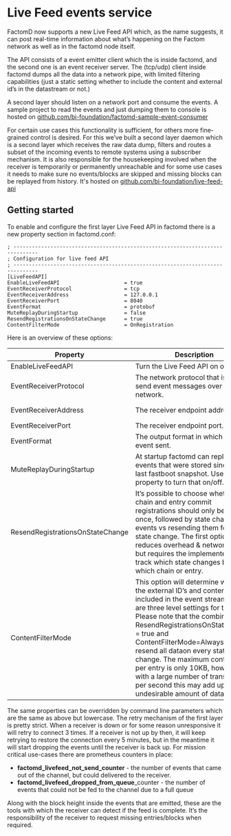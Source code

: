 # Live Feed events service

FactomD now supports a new Live Feed API which, as the name suggests, it can post real-time information 
about what’s happening on the Factom network as well as in the factomd node itself.

The API consists of a event emitter client which the is inside factomd, and the second one is 
an event receiver server. The (tcp/udp) client inside factomd dumps all the data into a network pipe, 
with limited filtering capabilities (just a static setting whether to include the content and external id’s in the datastream or not.)


A second layer should listen on a network port and consume the events.
A sample project to read the events and just dumping them to console is hosted on [github.com/bi-foundation/factomd-sample-event-consumer](https://github.com/bi-foundation/factomd-sample-event-consumer)

For certain use cases this functionality is sufficient, for others more fine-grained control is desired. 
For this we’ve built a second layer daemon which is a second layer which receives the raw data dump, filters and routes a subset of the incoming events to remote systems using a subscriber mechanism. It is also responsible for the housekeeping involved when the receiver is temporarily or permanently unreachable and for some use cases it needs to make sure no events/blocks are skipped and missing blocks can be replayed from history.
It's hosted on [github.com/bi-foundation/live-feed-api](https://github.com/bi-foundation/live-feed-api)


## Getting started
To enable and configure the first layer Live Feed API in factomd there is a new property section in factomd.conf:
```
; ------------------------------------------------------------------------------
; Configuration for live feed API
; ------------------------------------------------------------------------------
[LiveFeedAPI]
EnableLiveFeedAPI                     = true
EventReceiverProtocol                 = tcp
EventReceiverAddress                  = 127.0.0.1
EventReceiverPort                     = 8040
EventFormat                           = protobuf
MuteReplayDuringStartup               = false
ResendRegistrationsOnStateChange      = true
ContentFilterMode                     = OnRegistration 
```

Here is an overview of these options:

| Property                          | Description                                                                         | Values      |
| --------------------------------- | ----------------------------------------------------------------------------------- | ----------- |
|  EnableLiveFeedAPI                | Turn the Live Feed API on or off                                            | true &#124; false
|  EventReceiverProtocol            | The network protocol that is used to send event messages over the network.     | tcp &#124; udp |
|  EventReceiverAddress             | The receiver endpoint address.                                                | DNS name &#124; IP address |
|  EventReceiverPort                | The receiver endpoint port.                                                  | port number |
|  EventFormat                      | The output format in which the event sent.                                      | protobuf &#124; json |
|  MuteReplayDuringStartup          | At startup factomd can replay all the events that were stored since that last fastboot snapshot. Use this property to turn that on/off.   | true &#124; false |
|  ResendRegistrationsOnStateChange | It’s possible to choose whether the chain and entry commit registrations should only be sent once, followed by state change events vs resending them for every state change. The first option reduces overhead & network traffic, but requires the implementer to track which state changes belong to which chain or entry.| true &#124; false |
|  ContentFilterMode                | This option will determine whether the external ID’s and content will be included in the event stream. There are three level settings for this. Please note that the combination of ResendRegistrationsOnStateChange = true and ContentFilterMode=Always will resend all dataon every state change. The maximum content size per entry is only 10KB, however with a large number of transactions per second this may add up to an undesirable amount of data. | Always &#124; OnRegistration &#124; Never |

The same properties can be overridden by command line parameters which are the same as above but lowercase.
The retry mechanism of the first layer is pretty strict. When a receiver is down or for some reason unresponsive it will retry to connect 3 times. If a receiver is not up by then, it will keep retrying to restore the connection every 5 minutes, but in the meantime it will start dropping the events until the receiver is back up. For mission critical use-cases there are prometheus counters in place:
* **factomd_livefeed_not_send_counter** - the number of events that came out of the channel, but could delivered to the receiver.
* **factomd_livefeed_dropped_from_queue**_counter - the number of events that could not be fed to the channel due to a full queue

Along with the block height inside the events that are emitted, these are the tools with which the receiver can detect if the feed is complete. It’s the responsibility of the receiver to request missing entries/blocks when required.